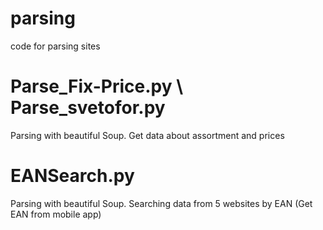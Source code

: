 # parsing
code for parsing sites

# Parse_Fix-Price.py \\ Parse_svetofor.py
Parsing with beautiful Soup. Get data about assortment and prices

# EANSearch.py
Parsing with beautiful Soup. Searching data from 5 websites by EAN (Get EAN from mobile app)

